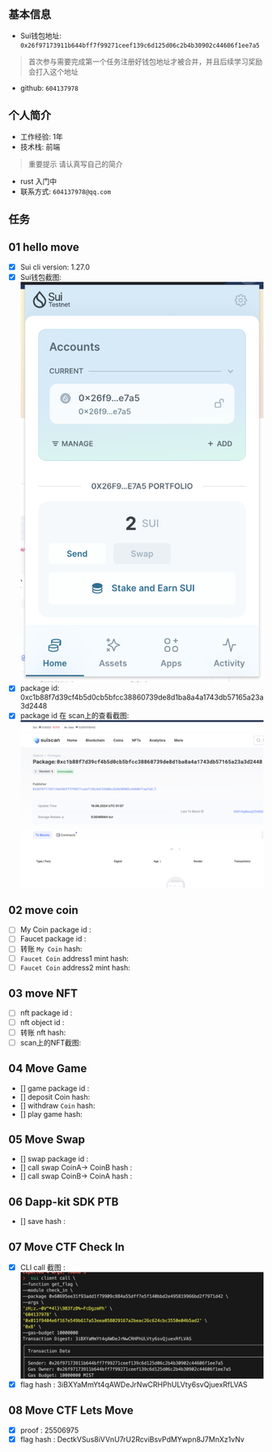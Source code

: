 ## 基本信息
- Sui钱包地址: `0x26f97173911b644bff7f99271ceef139c6d125d06c2b4b30902c44606f1ee7a5`
> 首次参与需要完成第一个任务注册好钱包地址才被合并，并且后续学习奖励会打入这个地址
- github: `604137978`

## 个人简介
- 工作经验: 1年
- 技术栈: 前端
> 重要提示 请认真写自己的简介
- rust 入门中
- 联系方式: `604137978@qq.com`

## 任务

##   01 hello move  
- [x] Sui cli version: 1.27.0
- [x] Sui钱包截图: ![Sui钱包截图](./images/sui.png)
- [x] package id: 0xc1b88f7d39cf4b5d0cb5bfcc38860739de8d1ba8a4a1743db57165a23a3d2448
- [x] package id 在 scan上的查看截图:![Scan截图](./images/sui_scan.png)

##   02 move coin
- [ ] My Coin package id :
- [ ] Faucet package id : 
- [ ] 转账 `My Coin` hash:
- [ ] `Faucet Coin` address1 mint hash: 
- [ ] `Faucet Coin` address2 mint hash:

##   03 move NFT
- [ ] nft package id : 
- [ ] nft object id :
- [ ] 转账 nft  hash: 
- [ ] scan上的NFT截图:

##   04 Move Game
- [] game package id :
- [] deposit Coin hash:
- [] withdraw `Coin` hash:
- [] play game hash:

##   05 Move Swap
- [] swap package id :
- [] call swap CoinA-> CoinB  hash :
- [] call swap CoinB-> CoinA  hash :

##   06 Dapp-kit SDK PTB
- [] save hash :

##   07 Move CTF Check In
- [x] CLI call 截图 : ![截图](./images/task7.png)
- [x] flag hash :  3iBXYaMmYt4qAWDeJrNwCRHPhULVty6svQjuexRfLVAS

##   08 Move CTF Lets Move
- [x] proof : 25506975
- [x] flag hash : DectkVSus8iVVnU7rU2RcviBsvPdMYwpn8J7MnXz1vNv
